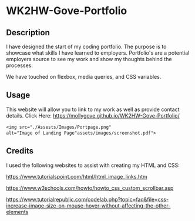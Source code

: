 # WK2HW-Gove-Portfolio

## Description

I have designed the start of my coding portfolio. The purpose is to showcase what skills I have learned to employers. Portfolio's are a potential employers source to see my work and show my thoughts behind the processes.

We have touched on flexbox, media queries, and CSS variables. 

## Usage

This website will allow you to link to my work as well as provide contact details. 
Click Here: https://mollygove.github.io/WK2HW-Gove-Portfolio/

    <img src="./Assests/Images/Portpage.png"
    alt="Image of Landing Page"assets/images/screenshot.pdf">

## Credits

I used the following websites to assist with creating my HTML and CSS:

https://www.tutorialspoint.com/html/html_image_links.htm

https://www.w3schools.com/howto/howto_css_custom_scrollbar.asp

https://www.tutorialrepublic.com/codelab.php?topic=faq&file=css-increase-image-size-on-mouse-hover-without-affecting-the-other-elements
